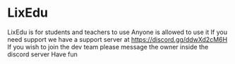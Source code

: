 # LixEdu
LixEdu is for students and teachers to use
Anyone is allowed to use it 
If you need support we have a support server at https://discord.gg/ddwXd2cM6H
If you wish to join the dev team please message the owner inside the discord server 
Have fun
